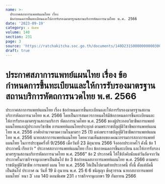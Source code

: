 ```yaml
---
name: >-
  ประกาศสภาการแพทย์แผนไทย เรื่อง
  ข้อกำหนดการขึ้นทะเบียนและให้การรับรองมาตรฐานสถานบริการหัตถการนวดไทย พ.ศ. 2566
date: '2023-09-19'
category: ง พิเศษ
volume: 140
section: 231
page: 3
source: 'https://ratchakitcha.soc.go.th/documents/140D231S0000000000300.pdf'
draft: true
---
```


# ประกาศสภาการแพทย์แผนไทย เรื่อง ข้อกำหนดการขึ้นทะเบียนและให้การรับรองมาตรฐานสถานบริการหัตถการนวดไทย พ.ศ. 2566

ประกาศสภาการแพทย์แผนไทย เรื่อง ข้อกำหนดการขึ้นทะเบียนและให้การรับรองมาตรฐานสถานบริการหัตถการนวดไทย พ.ศ. 2566 โดยเป็นการสมควรกาหนดให้มีข้อกาหนดการขึ้นทะเบียนและให้การรับรองมาตรฐานสถานบริการ หัตถการนวดไทย พ.ศ. 2566 ของผู้ประกอบวิชาชีพการแพทย์แผนไทยและผู้ประกอบวิชาชีพ การแพทย์แผนไทยประยุกต์ ตามพระราชบัญญัติวิชาชีพการแพทย์แผนไทย พ.ศ. 2556 อาศัยอำนาจตามความในมาตรา 25 (1) แห่งพระราชบัญญัติวิชาชีพการแพทย์แผนไทย พ.ศ. 2556 นายกสภาการแพทย์แผนไทย โดยความเห็นชอบของคณะกรรมการสภาการแพทย์แผนไทย ในการประชุมครั้งที่ 9/2566 เมื่อวันที่ 23 มิถุนายน 2566 จึงออกประกาศไว้ ดังนี้ ข้อ 1 ประกาศนี้ เรียกว่า “ ประกาศสภาการแพทย์แผนไทย เรื่อง ข้อกาหนดการขึ้นทะเบียน และให้การรับรองมาตรฐานสถานบริการหัตถการนวดไทย พ.ศ. 2566” ข้อ 2 ประกาศนี้ ให้ใช้บังคับนับแต่วันถัดจากวันประกาศในราชกิจจานุเบกษาเป็นต้นไป ข้อ 3 ข้อกำหนดสภาการแพทย์แผนไทย พ.ศ. 2566 ตามพระราชบัญญัติวิชาชีพ การแพทย์ แผน ไทย พ.ศ. 2556 ให้เป็นไปตามท้ายประกาศนี้ ทั้งนี้ ตั้งแต่บัดนี้เป็นต้นไป ประกาศ ณ วันที่ 19 มิ ถุนายน พ.ศ. 25 6 6 ชนิญญา ชัยสุวรรณ นายกสภาการแพทย์แผนไทย ้ หนา 3 ่ เลม 140 ตอนพิเศษ 231 ง ราชกิจจานุเบกษา 19 กันยายน 2566









